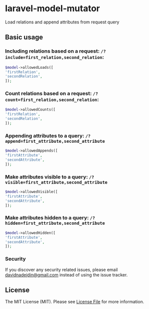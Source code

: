 # laravel-model-mutator
Load relations and append attributes from request query
## Basic usage

### Including relations based on a request: `/?include=first_relation,second_relation`:

```php
$model->allowedLoads([
'firstRelation',
'secondRelation',
]);
```

### Count relations based on a request: `/?count=first_relation,second_relation`:

```php
$model->allowedCounts([
'firstRelation',
'secondRelation',
]);
```

### Appending attributes to a query: `/?append=first_attribute,second_attribute`

```php
$model->allowedAppends([
'firstAttribute',
'secondAttribute',
]);
```
### Make attributes visible to a query: `/?visible=first_attribute,second_attribute`

```php
$model->allowedVisible([
'firstAttribute',
'secondAttribute',
]);
```

### Make attributes hidden to a query: `/?hidden=first_attribute,second_attribute`

```php
$model->allowedHidden([
'firstAttribute',
'secondAttribute',
]);
```

### Security

If you discover any security related issues, please email davidnadejdin@gmail.com instead of using the issue tracker.

## License

The MIT License (MIT). Please see [License File](LICENSE.md) for more information.
